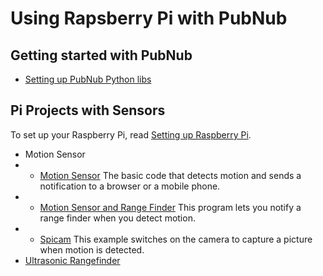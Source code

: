 # Using Rapsberry Pi with PubNub

## Getting started with PubNub

- [Setting up PubNub Python libs](../README.md#setting-up-pubnub-python-lib)


## Pi Projects with Sensors

To set up your Raspberry Pi, read [Setting up Raspberry Pi](../README.md).

- Motion Sensor
- - [Motion Sensor](../examples-python/MotionSensor/Motionsensor.py) The basic code that detects motion and sends a notification to a browser or a mobile phone.
- - [Motion Sensor and Range Finder](../examples-python/MotionSensor/Motionsensor_rangefinder.py) This program lets you notify a range finder when you detect motion.
- - [Spicam](../examples-python/MotionSensor/SpiCamMotion.py) This example switches on the camera to capture a picture when motion is detected.
- [Ultrasonic Rangefinder](../examples-python/RangeFinder/rangefinder.py)
